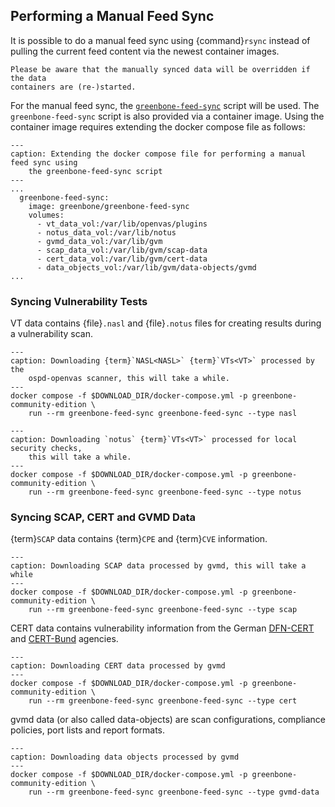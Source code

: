 ## Performing a Manual Feed Sync

It is possible to do a manual feed sync using {command}`rsync` instead of
pulling the current feed content via the newest container images.

```{warning}
Please be aware that the manually synced data will be overridden if the data
containers are (re-)started.
```

For the manual feed sync, the [`greenbone-feed-sync`](https://github.com/greenbone/greenbone-feed-sync/)
script will be used. The `greenbone-feed-sync` script is also provided via a
container image. Using the container image requires extending the docker compose
file as follows:

```{code-block} yaml
---
caption: Extending the docker compose file for performing a manual feed sync using
    the greenbone-feed-sync script
---
...
  greenbone-feed-sync:
    image: greenbone/greenbone-feed-sync
    volumes:
      - vt_data_vol:/var/lib/openvas/plugins
      - notus_data_vol:/var/lib/notus
      - gvmd_data_vol:/var/lib/gvm
      - scap_data_vol:/var/lib/gvm/scap-data
      - cert_data_vol:/var/lib/gvm/cert-data
      - data_objects_vol:/var/lib/gvm/data-objects/gvmd
...
```

### Syncing Vulnerability Tests

VT data contains {file}`.nasl` and {file}`.notus` files for creating results
during a vulnerability scan.

```{code-block} shell
---
caption: Downloading {term}`NASL<NASL>` {term}`VTs<VT>` processed by the
    ospd-openvas scanner, this will take a while.
---
docker compose -f $DOWNLOAD_DIR/docker-compose.yml -p greenbone-community-edition \
    run --rm greenbone-feed-sync greenbone-feed-sync --type nasl
```

```{code-block} shell
---
caption: Downloading `notus` {term}`VTs<VT>` processed for local security checks,
    this will take a while.
---
docker compose -f $DOWNLOAD_DIR/docker-compose.yml -p greenbone-community-edition \
    run --rm greenbone-feed-sync greenbone-feed-sync --type notus
```
### Syncing SCAP, CERT and GVMD Data

{term}`SCAP` data contains {term}`CPE` and {term}`CVE` information.

```{code-block} shell
---
caption: Downloading SCAP data processed by gvmd, this will take a while
---
docker compose -f $DOWNLOAD_DIR/docker-compose.yml -p greenbone-community-edition \
    run --rm greenbone-feed-sync greenbone-feed-sync --type scap
```

CERT data contains vulnerability information from the German [DFN-CERT](https://www.dfn-cert.de/)
and [CERT-Bund](https://cert-bund.de/) agencies.

```{code-block} shell
---
caption: Downloading CERT data processed by gvmd
---
docker compose -f $DOWNLOAD_DIR/docker-compose.yml -p greenbone-community-edition \
    run --rm greenbone-feed-sync greenbone-feed-sync --type cert
```

gvmd data (or also called data-objects) are scan configurations, compliance
policies, port lists and report formats.

```{code-block} shell
---
caption: Downloading data objects processed by gvmd
---
docker compose -f $DOWNLOAD_DIR/docker-compose.yml -p greenbone-community-edition \
    run --rm greenbone-feed-sync greenbone-feed-sync --type gvmd-data
```
